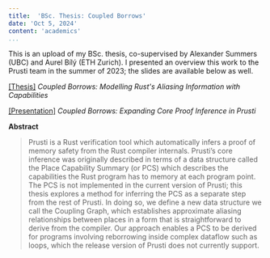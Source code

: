 ```yaml
---
title:  'BSc. Thesis: Coupled Borrows'
date: 'Oct 5, 2024'
content: 'academics'
...
```


This is an upload of my BSc. thesis, co-supervised by Alexander Summers (UBC) and Aurel Bílý (ETH Zurich). I presented an overview this work to the Prusti team in the summer of 2023; the slides are available below as well.


[[Thesis]](../pdf/Thesis.pdf) _Coupled Borrows: Modelling Rust's Aliasing Information with Capabilities_

[[Presentation]](../pdf/prusti_presentation.pdf) _Coupled Borrows: Expanding Core Proof Inference in Prusti_


**Abstract**

> Prusti is a Rust verification tool which automatically infers a proof of memory safety from the Rust compiler internals. Prusti’s core inference was originally described in terms of a data structure called the Place Capability Summary (or PCS) which describes the capabilities the Rust program has to memory at each program point. The PCS is not implemented in the current version of Prusti; this thesis explores a method for inferring the PCS as a separate step from the rest of Prusti. In doing so, we define a new data structure we call the Coupling Graph, which establishes approximate aliasing relationships between places in a form that is straightforward to derive from the compiler. Our approach enables a PCS to be derived for programs involving reborrowing inside complex dataflow such as loops, which the release version of Prusti does not currently support.
